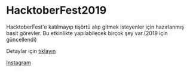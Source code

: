 # HacktoberFest2019
HacktoberFest'e katılmayıp tişörtü alıp gitmek isteyenler için hazırlanmış basit görevler.
Bu etkinlikte yapılabilecek birçok şey var.(2019 için güncellendi)

Detaylar için [tıklayın](https://codekal.wordpress.com/2019/04/29/codekal-hacktoberfeste-katiliyor/)

[Instagram](https://www.instagram.com/p/BfRbctRgKRV/?utm_source=ig_web_options_share_sheet)
